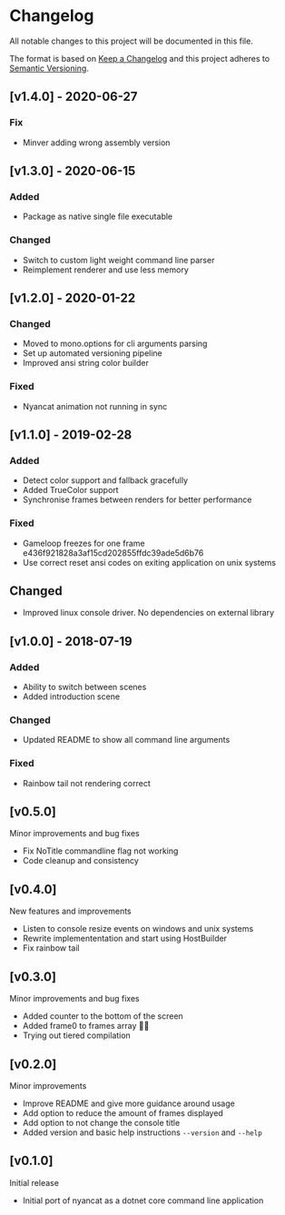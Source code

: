 # Changelog
All notable changes to this project will be documented in this file.

The format is based on [Keep a Changelog](http://keepachangelog.com/en/1.0.0/)
and this project adheres to [Semantic Versioning](http://semver.org/spec/v2.0.0.html).

## [v1.4.0] - 2020-06-27
### Fix
- Minver adding wrong assembly version


## [v1.3.0] - 2020-06-15
### Added
- Package as native single file executable

### Changed
- Switch to custom light weight command line parser
- Reimplement renderer and use less memory


## [v1.2.0] - 2020-01-22
### Changed
- Moved to mono.options for cli arguments parsing
- Set up automated versioning pipeline
- Improved ansi string color builder

### Fixed
- Nyancat animation not running in sync


## [v1.1.0] - 2019-02-28
### Added
- Detect color support and fallback gracefully
- Added TrueColor support
- Synchronise frames between renders for better performance

### Fixed
- Gameloop freezes for one frame e436f921828a3af15cd202855ffdc39ade5d6b76
- Use correct reset ansi codes on exiting application on unix systems

## Changed
- Improved linux console driver. No dependencies on external library


## [v1.0.0] - 2018-07-19
### Added
- Ability to switch between scenes
- Added introduction scene

### Changed
- Updated README to show all command line arguments

### Fixed
- Rainbow tail not rendering correct


## [v0.5.0]
Minor improvements and bug fixes
 - Fix NoTitle commandline flag not working
 - Code cleanup and consistency


## [v0.4.0]
New features and improvements
 - Listen to console resize events on windows and unix systems
 - Rewrite implemententation and start using HostBuilder
 - Fix rainbow tail


## [v0.3.0]
Minor improvements and bug fixes
 - Added counter to the bottom of the screen
 - Added frame0 to frames array 🤦‍♂️
 - Trying out tiered compilation


## [v0.2.0]
Minor improvements
 - Improve README and give more guidance around usage
 - Add option to reduce the amount of frames displayed
 - Add option to not change the console title
 - Added version and basic help instructions `--version` and `--help`


## [v0.1.0]
Initial release
 - Initial port of nyancat as a dotnet core command line application
